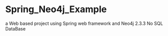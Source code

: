 # Spring_Neo4j_Example
a Web based project using Spring web framework and Neo4j 2.3.3 No SQL DataBase
